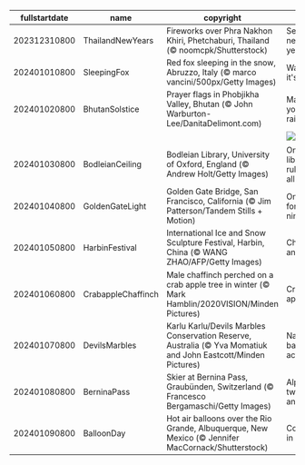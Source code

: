 |fullstartdate|name|copyright|title|image|
|--|--|--|--|--|
202312310800|ThailandNewYears|Fireworks over Phra Nakhon Khiri, Phetchaburi, Thailand (© noomcpk/Shutterstock)|See you next year!|![](/en-US/2024/01/202312310800ThailandNewYears.jpg)|
202401010800|SleepingFox|Red fox sleeping in the snow, Abruzzo, Italy (© marco vancini/500px/Getty Images)|Wake up, it's 2024!|![](/en-US/2024/01/202401010800SleepingFox.jpg)|
202401020800|BhutanSolstice|Prayer flags in Phobjikha Valley, Bhutan (© John Warburton-Lee/DanitaDelimont.com)|Make your own rainbow|![](/en-US/2024/01/202401020800BhutanSolstice.jpg)|
||||![](/en-US/2024/01/.jpg)|
202401030800|BodleianCeiling|Bodleian Library, University of Oxford, England (© Andrew Holt/Getty Images)|One library to rule them all|![](/en-US/2024/01/202401030800BodleianCeiling.jpg)|
202401040800|GoldenGateLight|Golden Gate Bridge, San Francisco, California (© Jim Patterson/Tandem Stills + Motion)|On cloud forty-nine|![](/en-US/2024/01/202401040800GoldenGateLight.jpg)|
202401050800|HarbinFestival|International Ice and Snow Sculpture Festival, Harbin, China (© WANG ZHAO/AFP/Getty Images)|Chisels and chills|![](/en-US/2024/01/202401050800HarbinFestival.jpg)|
202401060800|CrabappleChaffinch|Male chaffinch perched on a crab apple tree in winter (© Mark Hamblin/2020VISION/Minden Pictures)|Crab an apple!|![](/en-US/2024/01/202401060800CrabappleChaffinch.jpg)|
202401070800|DevilsMarbles|Karlu Karlu/Devils Marbles Conservation Reserve, Australia (© Yva Momatiuk and John Eastcott/Minden Pictures)|Nature's balancing act|![](/en-US/2024/01/202401070800DevilsMarbles.jpg)|
202401080800|BerninaPass|Skier at Bernina Pass, Graubünden, Switzerland (© Francesco Bergamaschi/Getty Images)|Alpine twists and turns|![](/en-US/2024/01/202401080800BerninaPass.jpg)|
202401090800|BalloonDay|Hot air balloons over the Rio Grande, Albuquerque, New Mexico (© Jennifer MacCornack/Shutterstock)|Coming in hot|![](/en-US/2024/01/202401090800BalloonDay.jpg)|
